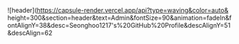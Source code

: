 ![header](https://capsule-render.vercel.app/api?type=waving&color=auto& height=300&section=header&text=Admin&fontSize=90&animation=fadeIn&fontAlignY=38&desc=Seonghoo1217's%20GitHub%20Profile&descAlignY=51&descAlign=62

